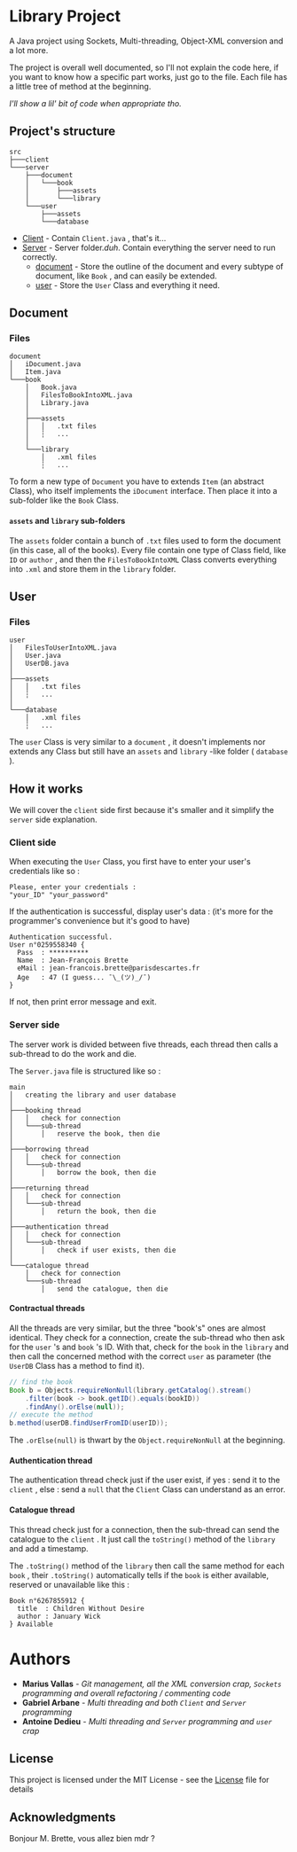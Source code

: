 # Library Project

A Java project using Sockets, Multi-threading, Object-XML conversion and a lot more.

The project is overall well documented, so I'll not explain the code here, if you want to know how a specific part works, just go to the file. Each file has a little tree of method at the beginning.

*I'll show a lil' bit of code when appropriate tho.*

## Project's structure

``` 
src
├───client
└───server
    ├───document
    │   └───book
    │       ├───assets
    │       └───library
    └───user
        ├───assets
        └───database
```

* [Client](src/client) - Contain `Client.java` , that's it... 
* [Server](src/server) - Server folder.*duh*. Contain everything the server need to run correctly.
    - [document](src/server/document) - Store the outline of the document and every subtype of document, like `Book` , and can easily be extended.
    - [user](src/server/user) - Store the `User` Class and everything it need.

## Document

### Files

``` 
document
│   iDocument.java
│   Item.java
└───book
    │   Book.java
    │   FilesToBookIntoXML.java
    │   Library.java
    │
    ├───assets
    │   │   .txt files
    │   ┆   ...
    │
    └───library
        │   .xml files
        ┆   ...
```

To form a new type of `Document` you have to extends `Item` (an abstract Class), who itself implements the `iDocument` interface. Then place it into a sub-folder like the `Book` Class.

#### `assets` and `library` sub-folders

The `assets` folder contain a bunch of `.txt` files used to form the document (in this case, all of the books). Every file contain one type of Class field, like `ID` or `author` , and then the `FilesToBookIntoXML` Class converts everything into `.xml` and store them in the `library` folder.

## User

### Files

``` 
user
│   FilesToUserIntoXML.java
│   User.java
│   UserDB.java
│
├───assets
│   │   .txt files
│   ┆   ...
│
└───database
    │   .xml files
    ┆   ...
```

The `user` Class is very similar to a `document` , it doesn't implements nor extends any Class but still have an `assets` and `library` -like folder ( `database` ).

## How it works

We will cover the `client` side first because it's smaller and it simplify the `server` side explanation.

### Client side

When executing the `User` Class, you first have to enter your user's credentials like so :

``` 
Please, enter your credentials :
"your_ID" "your_password"
```

If the authentication is successful, display user's data : (it's more for the programmer's convenience but it's good to have)

``` 
Authentication successful.
User n°0259558340 {
  Pass  : **********
  Name  : Jean-François Brette
  eMail : jean-francois.brette@parisdescartes.fr
  Age   : 47 (I guess... ¯\_(ツ)_/¯)
}
```

If not, then print error message and exit.

### Server side

The server work is divided between five threads, each thread then calls a sub-thread to do the work and die.

The `Server.java` file is structured like so :

``` 
main
│   creating the library and user database
│
├───booking thread
│   │   check for connection
│   └───sub-thread
│       │   reserve the book, then die
│
├───borrowing thread
│   │   check for connection
│   └───sub-thread
│       │   borrow the book, then die
│
├───returning thread
│   │   check for connection
│   └───sub-thread
│       │   return the book, then die
│
├───authentication thread
│   │   check for connection
│   └───sub-thread
│       │   check if user exists, then die
│
└───catalogue thread
    │   check for connection
    └───sub-thread
        │   send the catalogue, then die
```

#### Contractual threads

All the threads are very similar, but the three "book's" ones are almost identical.
They check for a connection, create the sub-thread who then ask for the `user` 's and `book` 's ID. With that, check for the `book` in the `library` and then call the concerned method with the correct `user` as parameter (the `UserDB` Class has a method to find it).

``` java
// find the book
Book b = Objects.requireNonNull(library.getCatalog().stream()
    .filter(book -> book.getID().equals(bookID))
    .findAny().orElse(null));
// execute the method 
b.method(userDB.findUserFromID(userID));
```

The `.orElse(null)` is thwart by the `Object.requireNonNull` at the beginning.

#### Authentication thread

The authentication thread check just if the user exist, if yes : send it to the `client` , else : send a `null` that the `Client` Class can understand as an error.

#### Catalogue thread

This thread check just for a connection, then the sub-thread can send the catalogue to the `client` . It just call the `toString()` method of the `library` and add a timestamp.

The `.toString()` method of the `library` then call the same method for each `book` , their `.toString()` automatically tells if the `book` is either available, reserved or unavailable like this :

``` 
Book n°6267855912 {
  title  : Children Without Desire
  author : January Wick
} Available
```

# Authors

* **Marius Vallas** - *Git management, all the XML conversion crap, `Sockets` programming and overall refactoring / commenting code*
* **Gabriel Arbane** - *Multi threading and both `Client` and `Server` programming*
* **Antoine Dedieu** - *Multi threading and `Server` programming and `user` crap*

## License

This project is licensed under the MIT License - see the [License](LICENSE) file for details

## Acknowledgments

Bonjour M. Brette, vous allez bien mdr ?

